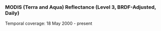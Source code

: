 ### MODIS (Terra and Aqua) Reflectance (Level 3, BRDF-Adjusted, Daily)
Temporal coverage: 18 May 2000 - present
